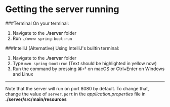 # Getting the server running

###Terminal
On your terminal:
1. Navigate to the **./server** folder
2. Run `./mvnw spring-boot:run`

###IntelliJ (Alternative)
Using IntelliJ's builtin terminal:
1. Navigate to the **./server** folder
2. Type `mvn spring-boot:run` (Text should be highlighted in yellow now)
3. Run the command by pressing ⌘⏎ on macOS or Ctrl+Enter on Windows and Linux

---

Note that the server will run on port 8080 by default.
To change that, change the value of `server.port` in the *application.properties* file in **./server/src/main/resources** 